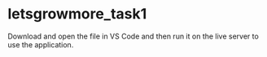 # letsgrowmore_task1
Download and open the file in VS Code and then run it on the live server to use the application.
